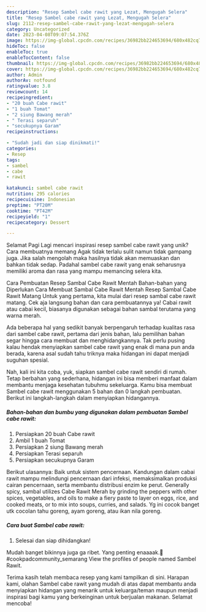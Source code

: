 ```yaml
---
description: "Resep Sambel cabe rawit yang Lezat, Mengugah Selera"
title: "Resep Sambel cabe rawit yang Lezat, Mengugah Selera"
slug: 2112-resep-sambel-cabe-rawit-yang-lezat-mengugah-selera
category: Uncategorized
date: 2023-04-08T09:07:54.376Z
image: https://img-global.cpcdn.com/recipes/36982bb224653694/680x482cq70/sambel-cabe-rawit-foto-resep-utama.jpg
hideToc: false
enableToc: true
enableTocContent: false
thumbnail: https://img-global.cpcdn.com/recipes/36982bb224653694/680x482cq70/sambel-cabe-rawit-foto-resep-utama.jpg
cover: https://img-global.cpcdn.com/recipes/36982bb224653694/680x482cq70/sambel-cabe-rawit-foto-resep-utama.jpg
author: Admin
authorAv: notfound
ratingvalue: 3.8
reviewcount: 14
recipeingredient:
- "20 buah Cabe rawit"
- "1 buah Tomat"
- "2 siung Bawang merah"
- " Terasi separuh"
- "secukupnya Garam"
recipeinstructions:

- "Sudah jadi dan siap dinikmati!"
categories:
- Resep
tags:
- sambel
- cabe
- rawit

katakunci: sambel cabe rawit 
nutrition: 295 calories
recipecuisine: Indonesian
preptime: "PT20M"
cooktime: "PT42M"
recipeyield: "1"
recipecategory: Dessert

---
```



Selamat Pagi Lagi mencari inspirasi resep sambel cabe rawit yang unik? Cara membuatnya memang Agak tidak terlalu sulit namun tidak gampang juga. Jika salah mengolah maka hasilnya tidak akan memuaskan dan bahkan tidak sedap. Padahal sambel cabe rawit yang enak seharusnya memiliki aroma dan rasa yang mampu memancing selera kita.


Cara Pembuatan Resep Sambal Cabe Rawit Mentah Bahan-bahan yang Diperlukan Cara Membuat Sambal Cabe Rawit Mentah Resep Sambal Cabe Rawit Matang Untuk yang pertama, kita mulai dari resep sambal cabe rawit matang. Cek aja langsung bahan dan cara pembuatannya ya! Cabai rawit atau cabai kecil, biasanya digunakan sebagai bahan sambal terutama yang warna merah.

Ada beberapa hal yang sedikit banyak berpengaruh terhadap kualitas rasa dari sambel cabe rawit, pertama dari jenis bahan, lalu pemilihan bahan segar hingga cara membuat dan menghidangkannya. Tak perlu pusing kalau hendak menyiapkan sambel cabe rawit yang enak di mana pun anda berada, karena asal sudah tahu triknya maka hidangan ini dapat menjadi suguhan spesial.


Nah, kali ini kita coba, yuk, siapkan sambel cabe rawit sendiri di rumah. Tetap berbahan yang sederhana, hidangan ini bisa memberi manfaat dalam membantu menjaga kesehatan tubuhmu sekeluarga. Kamu bisa membuat Sambel cabe rawit menggunakan 5 bahan dan 0 langkah pembuatan. Berikut ini langkah-langkah dalam menyiapkan hidangannya.

<!--inarticleads1-->

##### Bahan-bahan dan bumbu yang digunakan dalam pembuatan Sambel cabe rawit:

1. Persiapkan 20 buah Cabe rawit
1. Ambil 1 buah Tomat
1. Persiapkan 2 siung Bawang merah
1. Persiapkan  Terasi separuh
1. Persiapkan secukupnya Garam


Berikut ulasannya: Baik untuk sistem pencernaan. Kandungan dalam cabai rawit mampu melindungi pencernaan dari infeksi, memaksimalkan produksi cairan pencernaan, serta membantu distribusi enzim ke perut. Generally spicy, sambal utilizes Cabe Rawit Merah by grinding the peppers with other spices, vegetables, and oils to make a fiery paste to layer on eggs, rice, and cooked meats, or to mix into soups, curries, and salads. Yg ini cocok banget utk cocolan tahu goreng, ayam goreng, atau ikan nila goreng. 

<!--inarticleads2-->

##### Cara buat Sambel cabe rawit:


1. Selesai dan siap dihidangkan!

Mudah banget bikinnya juga ga ribet. Yang penting enaaaak.🤤 #cookpadcommunity_semarang View the profiles of people named Sambel Rawit. 

Terima kasih telah membaca resep yang kami tampilkan di sini. Harapan kami, olahan Sambel cabe rawit yang mudah di atas dapat membantu anda menyiapkan hidangan yang menarik untuk keluarga/teman maupun menjadi inspirasi bagi kamu yang berkeinginan untuk berjualan makanan. Selamat mencoba!

